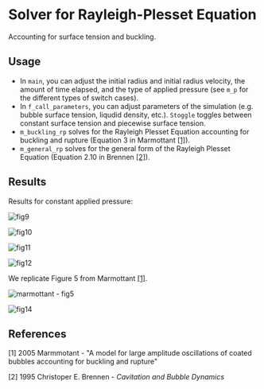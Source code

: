 # Solver for Rayleigh-Plesset Equation
Accounting for surface tension and buckling.

## Usage

- In `main`, you can adjust the initial radius and initial radius velocity, the amount of time elapsed, and the type of applied pressure (see `m_p` for the different types of switch cases).
- In `f_call_parameters`, you can adjust parameters of the simulation (e.g. bubble surface tension, liqudid density, etc.). `Stoggle` toggles between constant surface tension and piecewise surface tension.
- `m_buckling_rp` solves for the Rayleigh Plesset Equation accounting for buckling and rupture (Equation 3 in Marmottant [[1]](https://github.com/SudattaHor/Rayleigh-Plesset-Solver/edit/general/README.md#references)).
- `m_general_rp` solves for the general form of the Rayleigh Plesset Equation (Equation 2.10 in Brennen [[2]](https://github.com/SudattaHor/Rayleigh-Plesset-Solver/edit/general/README.md#references)).

## Results

Results for constant applied pressure:

![fig9](https://user-images.githubusercontent.com/84194796/155335789-0e1b2d6b-53ab-4e07-ad71-e4c7b16d170a.png)

![fig10](https://user-images.githubusercontent.com/84194796/155335740-f4208acb-4231-4ca4-b89b-90fbfdb8b7d8.png)

![fig11](https://user-images.githubusercontent.com/84194796/155335713-f21d59d6-f7aa-4a7c-a3a1-8ba834c407d5.png)

![fig12](https://user-images.githubusercontent.com/84194796/155335836-bb33e009-7f4d-4a53-94f7-14695a5e28f3.png)

We replicate Figure 5 from Marmottant [[1]](https://github.com/SudattaHor/Rayleigh-Plesset-Solver/edit/general/README.md#references).

![marmottant - fig5](https://user-images.githubusercontent.com/84194796/155336411-d129e40c-0337-46a3-aeb9-3d3cfa7f29a8.png)

![fig14](https://user-images.githubusercontent.com/84194796/155336455-f15bee1c-dede-4684-9f3c-8c21d348445d.png)

## References

[1] 2005 Marmmotant - "A model for large amplitude oscillations of coated bubbles accounting for buckling and rupture"

[2] 1995 Christoper E. Brennen - *Cavitation and Bubble Dynamics*
